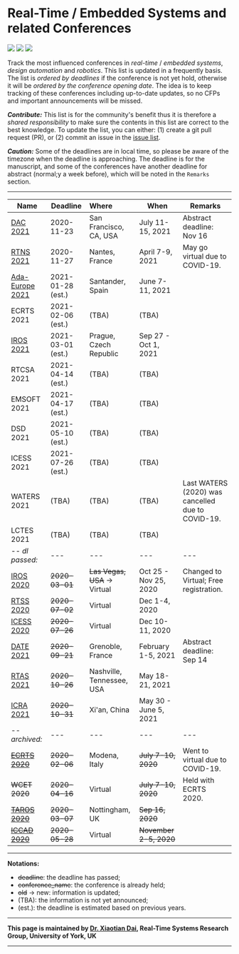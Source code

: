# Real-Time / Embedded Systems and related Conferences

![](https://badgen.net/github/stars/automaticdai/realtime-embedded-conferences)  ![](https://badgen.net/github/issues/automaticdai/realtime-embedded-conferences)  ![](https://badgen.net/github/contributors/automaticdai/realtime-embedded-conferences)

Track the most influenced conferences in _real-time_ / _embedded systems_, _design automation_ and _robotics_. This list is updated in a frequently basis. The list is _ordered by deadlines_ if the conference is not yet hold, otherwise it will be _ordered by the conference opening date_. The idea is to keep tracking of these conferences including up-to-date updates, so no CFPs and important announcements will be missed.

***Contribute:*** This list is for the community's benefit thus it is therefore a _shared responsibility_ to make sure the contents in this list are correct to the best knowledge. To update the list, you can either: (1) create a git pull request (PR), or (2) commit an issue in the [issue list](https://github.com/automaticdai/realtime-embedded-conferences/issues).

***Caution:*** Some of the deadlines are in local time, so please be aware of the timezone when the deadline is approaching. The deadline is for the manuscript, and some of the conferences have another deadline for abstract (normal;y a week before), which will be noted in the `Remarks` section.

---

| Name                                                  | Deadline          | Where                     | When                | Remarks                                           |
| ----------------------------------------------------- | ----------------- | :------------------------ | ------------------- | ------------------------------------------------- |
| [DAC 2021](https://dac.com/call-for-contributions) | 2020-11-23        | San Francisco, CA, USA | July 11-15, 2021       | Abstract deadline: Nov 16 |
| [RTNS 2021](https://rtns2021.univ-nantes.fr/)         | 2020-11-27        | Nantes, France            | April 7-9, 2021     | May go virtual due to COVID-19.                   |
| [Ada-Europe 2021](http://www.ada-europe.org/confs/ae) | 2021-01-28 (est.) | Santander, Spain          | June 7-11, 2021     |                                                   |
| ECRTS 2021                                            | 2021-02-06 (est.) | (TBA)                     | (TBA)               |                                                   |
| [IROS 2021](http://www.iros2021.org/)                        | 2021-03-01 (est.) | Prague, Czech Republic | Sep 27 - Oct 1, 2021  |                                        |
| RTCSA 2021                                            | 2021-04-14 (est.) | (TBA)                     | (TBA)               |                                                   |
| EMSOFT 2021                                           | 2021-04-17 (est.) | (TBA)                     | (TBA)               |                                                   |
| DSD 2021                                           | 2021-05-10 (est.) | (TBA)                  | (TBA)                  |                           |
| ICESS 2021                                            | 2021-07-26 (est.) | (TBA)                     | (TBA)               |                                                   |
| WATERS 2021                                           | (TBA)             | (TBA)                     | (TBA)               | Last WATERS (2020) was cancelled due to COVID-19. |
| LCTES 2021                                         | (TBA)             | (TBA)                  | (TBA)                  |                           |
| -- *dl passed:*                                       | ---               | ---                       | ---                 | ---                                               |
| [IROS 2020](https://www.iros2020.org/index.html)             | ~~2020-03-01~~    | ~~Las Vegas, USA~~ → Virtual | Oct 25 - Nov 25, 2020 | Changed to Virtual; Free registration. |
| [RTSS 2020](http://2020.rtss.org/)                    | ~~2020-07-02~~    | Virtual                   | Dec 1-4, 2020       |                                                   |
| [ICESS 2020](http://icess.net/)                       | ~~2020-07-26~~    | Virtual                   | Dec 10-11, 2020     |                                                   |
| [DATE 2021](https://www.date-conference.com/)      | ~~2020-09-21~~    | Grenoble, France       | February 1-5, 2021     | Abstract deadline: Sep 14 |
| [RTAS 2021](http://2021.rtas.org/)                    | ~~2020-10-26~~    | Nashville, Tennessee, USA | May 18-21, 2021     |                                                   |
| [ICRA 2021](http://www.icra2021.org/)                        | ~~2020-10-31~~    | Xi'an, China           | May 30 - June 5, 2021 |                                        |
| -- *archived:*                                      | ---               | ---                       | ---                 | ---                                               |
| ~~[ECRTS 2020](https://www.ecrts.org/)~~              | ~~2020-02-06~~    | Modena, Italy             | ~~July 7-10, 2020~~ | Went to virtual due to COVID-19.                  |
| ~~WCET 2020~~                                         | ~~2020-04-16~~    | Virtual                   | ~~July 7-10, 2020~~ | Held with ECRTS 2020.                             |
| ~~[TAROS 2020](https://www.nottingham.ac.uk/conference/fac-eng/taros/index.aspx)~~ | ~~2020-03-07~~    | Nottingham, UK         | ~~Sep 16, 2020~~      |                                        |
| ~~[ICCAD 2020](https://iccad.com/)~~               | ~~2020-05-28~~    | Virtual                | ~~November 2-5, 2020~~ |                           |

---

**Notations:**

-   ~~deadline~~: the deadline has passed;
-   ~~conference_name~~: the conference is already held; 
-   ~~old~~ → new: information is updated;
-   (TBA): the information is not yet announced;
-   (est.): the deadline is estimated based on previous years.

---

**This page is maintained by [Dr. Xiaotian Dai](http://www.xiaotiandai.com), Real-Time Systems Research Group, University of York, UK**

---

